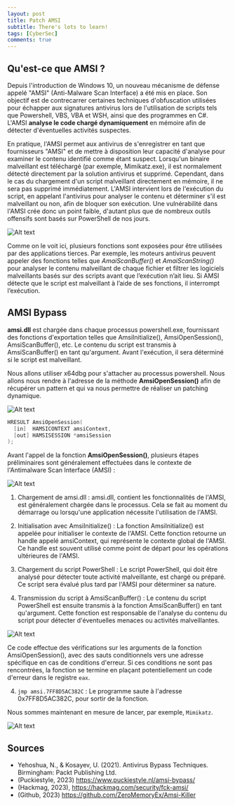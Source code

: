 ```yaml
---
layout: post
title: Patch AMSI
subtitle: There's lots to learn!
tags: [CyberSec]
comments: true
---
```


## Qu'est-ce que AMSI ?

Depuis l'introduction de Windows 10, un nouveau mécanisme de défense appelé
"AMSI" (Anti-Malware Scan Interface) a été mis en place. Son objectif est de
contrecarrer certaines techniques d'obfuscation utilisées pour échapper aux signatures
antivirus lors de l'utilisation de scripts tels que Powershell, VBS, VBA et WSH, ainsi
que des programmes en C#. L'AMSI **analyse le code chargé dynamiquement** en
mémoire afin de détecter d'éventuelles activités suspectes.<br/>

En pratique, l'AMSI permet aux antivirus de s'enregistrer en tant que fournisseurs
"AMSI" et de mettre à disposition leur capacité d'analyse pour examiner le contenu
identifié comme étant suspect. Lorsqu'un binaire malveillant est téléchargé (par
exemple, Mimikatz.exe), il est normalement détecté directement par la solution
antivirus et supprimé. Cependant, dans le cas du chargement d'un script malveillant
directement en mémoire, il ne sera pas supprimé immédiatement. L'AMSI intervient
lors de l'exécution du script, en appelant l'antivirus pour analyser le contenu et
déterminer s'il est malveillant ou non, afin de bloquer son exécution.
Une vulnérabilité dans l'AMSI crée donc un point faible, d'autant plus que de
nombreux outils offensifs sont basés sur PowerShell de nos jours.

![Alt text](https://rfc6592.github.io/assets/img/amsi.png)

Comme on le voit ici, plusieurs fonctions sont exposées pour être utilisées par des
applications tierces. Par exemple, les moteurs antivirus peuvent appeler des fonctions
telles que *AmaiScanBuffer()* et *AmaiScanString()* pour analyser le contenu
malveillant de chaque fichier et filtrer les logiciels malveillants basés sur des scripts
avant que l’exécution n’ait lieu. Si AMSI détecte que le script est malveillant à l’aide de
ses fonctions, il interrompt l’exécution.

## AMSI Bypass

**amsi.dll** est chargée dans chaque processus powershell.exe, fournissant des fonctions d'exportation telles que AmsiInitialize(), AmsiOpenSession(), AmsiScanBuffer(), etc. Le contenu du script est transmis à AmsiScanBuffer() en tant qu'argument. Avant l'exécution, il sera déterminé si le script est malveillant.

Nous allons utiliser x64dbg pour s'attacher au processus powershell. Nous allons nous rendre à l'adresse de la méthode **AmsiOpenSession()** afin de récupérer un pattern et qui va nous permettre de réaliser un patching dynamique.


![Alt text](https://rfc6592.github.io/assets/img/AmisiOpenSessionBytes.PNG)

```c++
HRESULT AmsiOpenSession(
  [in]  HAMSICONTEXT amsiContext,
  [out] HAMSISESSION *amsiSession
);
```

Avant l'appel de la fonction **AmsiOpenSession()**, plusieurs étapes préliminaires sont généralement effectuées dans le contexte de l'Antimalware Scan Interface (AMSI) :

![Alt text](https://rfc6592.github.io/assets/img/amsicalls.png)


1. Chargement de amsi.dll :
amsi.dll, contient les fonctionnalités de l'AMSI, est généralement chargée dans le processus. Cela se fait au moment du démarrage ou lorsqu'une application nécessite l'utilisation de l'AMSI.

2. Initialisation avec AmsiInitialize() :
La fonction AmsiInitialize() est appelée pour initialiser le contexte de l'AMSI. Cette fonction retourne un handle appelé amsiContext, qui représente le contexte global de l'AMSI. Ce handle est souvent utilisé comme point de départ pour les opérations ultérieures de l'AMSI.

3. Chargement du script PowerShell :
Le script PowerShell, qui doit être analysé pour détecter toute activité malveillante, est chargé ou préparé. Ce script sera évalué plus tard par l'AMSI pour déterminer sa nature.

4. Transmission du script à AmsiScanBuffer() :
Le contenu du script PowerShell est ensuite transmis à la fonction AmsiScanBuffer() en tant qu'argument. Cette fonction est responsable de l'analyse du contenu du script pour détecter d'éventuelles menaces ou activités malveillantes.


![Alt text](https://rfc6592.github.io/assets/img/AmisiOpenSessionBytesPatched2.PNG)


Ce code effectue des vérifications sur les arguments de la fonction AmsiOpenSession(), avec des sauts conditionnels vers une adresse spécifique en cas de conditions d'erreur. Si ces conditions ne sont pas rencontrées, la fonction se termine en plaçant potentiellement un code d'erreur dans le registre `eax`.


4. `jmp amsi.7FF8D5AC382C` : Le programme saute à l'adresse 0x7FF8D5AC382C, pour sortir de la fonction.

Nous sommes maintenant en mesure de lancer, par exemple, ```Mimikatz```.

![Alt text](https://rfc6592.github.io/assets/img/AmisiOpenSessionBytesPatched.PNG)


## Sources

* Yehoshua, N., & Kosayev, U. (2021). Antivirus Bypass Techniques. Birmingham: Packt Publishing Ltd.
* (Puckiestyle, 2023) https://www.puckiestyle.nl/amsi-bypass/
* (Hackmag, 2023), https://hackmag.com/security/fck-amsi/
* (Github, 2023) https://github.com/ZeroMemoryEx/Amsi-Killer

